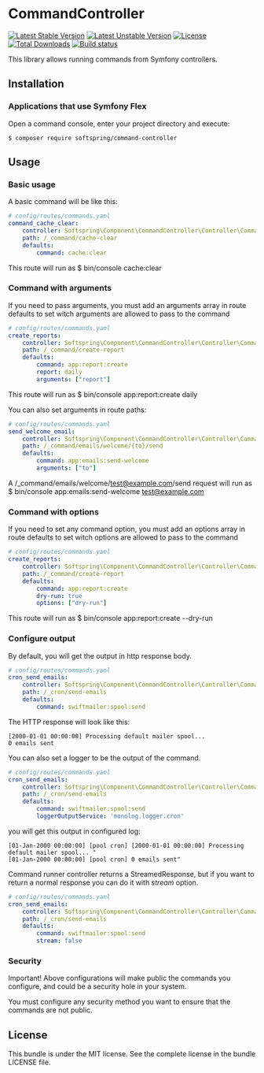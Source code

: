 # CommandController

[![Latest Stable Version](https://poser.pugx.org/softspring/command-controller/v/stable.svg)](https://packagist.org/packages/softspring/command-controller)
[![Latest Unstable Version](https://poser.pugx.org/softspring/command-controller/v/unstable.svg)](https://packagist.org/packages/softspring/command-controller)
[![License](https://poser.pugx.org/softspring/command-controller/license.svg)](https://packagist.org/packages/softspring/command-controller)
[![Total Downloads](https://poser.pugx.org/softspring/command-controller/downloads)](https://packagist.org/packages/softspring/command-controller)
[![Build status](https://github.com/softspring/command-controller/actions/workflows/php.yml)](https://github.com/softspring/command-controller/actions/workflows/php.yml/badge.svg?branch=5.0)

This library allows running commands from Symfony controllers.

## Installation

### Applications that use Symfony Flex

Open a command console, enter your project directory and execute:

```console
$ composer require softspring/command-controller
```

## Usage

### Basic usage

A basic command will be like this:

```yaml
# config/routes/commands.yaml
command_cache_clear:
    controller: Softspring\Component\CommandController\Controller\CommandController::run
    path: /_command/cache-clear
    defaults:
        command: cache:clear
```

This route will run as $ bin/console cache:clear

### Command with arguments

If you need to pass arguments, you must add an arguments array in route defaults to 
 set witch arguments are allowed to pass to the command

```yaml
# config/routes/commands.yaml
create_reports:
    controller: Softspring\Component\CommandController\Controller\CommandController::run
    path: /_command/create-report
    defaults:
        command: app:report:create
        report: daily
        arguments: ["report"]
```

This route will run as $ bin/console app:report:create daily

You can also set arguments in route paths:

```yaml
# config/routes/commands.yaml
send_welcome_email:
    controller: Softspring\Component\CommandController\Controller\CommandController::run
    path: /_command/emails/welcome/{to}/send
    defaults:
        command: app:emails:send-welcome
        arguments: ["to"]
```

A /_command/emails/welcome/test@example.com/send request will run as $ bin/console app:emails:send-welcome test@example.com

### Command with options

If you need to set any command option, you must add an options array in route defaults to
set witch options are allowed to pass to the command

```yaml
# config/routes/commands.yaml
create_reports:
    controller: Softspring\Component\CommandController\Controller\CommandController::run
    path: /_command/create-report
    defaults:
        command: app:report:create
        dry-run: true
        options: ["dry-run"]
```

This route will run as $ bin/console app:report:create --dry-run

### Configure output

By default, you will get the output in http response body.

```yaml
# config/routes/commands.yaml
cron_send_emails:
    controller: Softspring\Component\CommandController\Controller\CommandController::run
    path: /_cron/send-emails
    defaults:
        command: swiftmailer:spool:send
```

The HTTP response will look like this:

```
[2000-01-01 00:00:00] Processing default mailer spool...
0 emails sent
```

You can also set a logger to be the output of the command.

```yaml
# config/routes/commands.yaml
cron_send_emails:
    controller: Softspring\Component\CommandController\Controller\CommandController::run
    path: /_cron/send-emails
    defaults:
        command: swiftmailer:spool:send
        loggerOutputService: 'monolog.logger.cron'
```

you will get this output in configured log:

```
[01-Jan-2000 00:00:00] [pool cron] [2000-01-01 00:00:00] Processing default mailer spool... "
[01-Jan-2000 00:00:00] [pool cron] 0 emails sent"
```

Command runner controller returns a StreamedResponse, but if you want to return a normal response you can do it with *stream* option.

```yaml
# config/routes/commands.yaml
cron_send_emails:
    controller: Softspring\Component\CommandController\Controller\CommandController::run
    path: /_cron/send-emails
    defaults:
        command: swiftmailer:spool:send
        stream: false
```

### Security

Important! Above configurations will make public the commands you configure, and could be a security hole in your system.

You must configure any security method you want to ensure that the commands are not public. 

## License

This bundle is under the MIT license. See the complete license in the bundle LICENSE file.